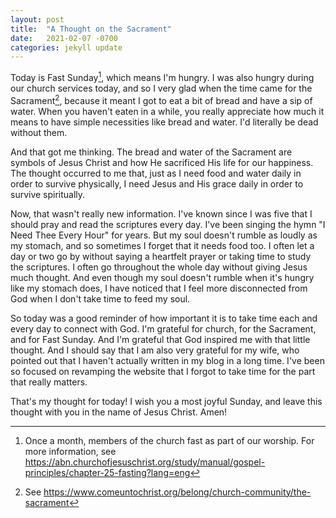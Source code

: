 ```yaml
---
layout: post
title:  "A Thought on the Sacrament"
date:   2021-02-07 -0700
categories: jekyll update
---
```


Today is Fast Sunday[^1], which means I'm hungry. I was also hungry during our church services today, and so I very glad when the time came for the Sacrament[^2], because it meant I got to eat a bit of bread and have a sip of water. When you haven't eaten in a while, you really appreciate how much it means to have simple necessities like bread and water. I'd literally be dead without them. 

And that got me thinking. The bread and water of the Sacrament are symbols of Jesus Christ and how He sacrificed His life for our happiness. The thought occurred to me that, just as I need food and water daily in order to survive physically, I need Jesus and His grace daily in order to survive spiritually. 

Now, that wasn't really new information. I've known since I was five that I should pray and read the scriptures every day. I've been singing the hymn "I Need Thee Every Hour" for years. But my soul doesn't rumble as loudly as my stomach, and so sometimes I forget that it needs food too. I often let a day or two go by without saying a heartfelt prayer or taking time to study the scriptures. I often go throughout the whole day without giving Jesus much thought. And even though my soul doesn't rumble when it's hungry like my stomach does, I have noticed that I feel more disconnected from God when I don't take time to feed my soul.

So today was a good reminder of how important it is to take time each and every day to connect with God. I'm grateful for church, for the Sacrament, and for Fast Sunday. And I'm grateful that God inspired me with that little thought. And I should say that I am also very grateful for my wife, who pointed out that I haven't actually written in my blog in a long time. I've been so focused on revamping the website that I forgot to take time for the part that really matters.

That's my thought for today! I wish you a most joyful Sunday, and leave this thought with you in the name of Jesus Christ. Amen!

[^1]: Once a month, members of the church fast as part of our worship. For more information, see https://abn.churchofjesuschrist.org/study/manual/gospel-principles/chapter-25-fasting?lang=eng  
[^2]: See https://www.comeuntochrist.org/belong/church-community/the-sacrament
